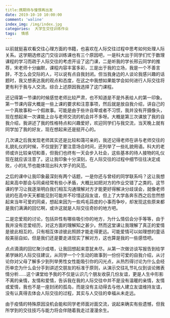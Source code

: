 ```yaml
---
title:携期待与憧憬再出发
date: 2019-10-10 10:00:00
comment: 'waline'
index_img: /img/index.jpg
categories:  大学生交往训练作业
tags:  情感
---
```


​	以前就挺喜欢看交往心理方面的书籍，也喜欢在人际交往过程中思考如何处理人际关系。这学期选修这门交往训练课也有三个原因吧，一是科大出于同学们忙于数理课程的学习而疏于人际交往的考虑开设了这门课，二是听我的学长邢云同学的推荐，宋老师十分幽默，课程内容丰富多彩，三是出于我的立场，我是一个不善言辞，不怎么会交际的人，可以说有点自我封闭。但当我身边的人谈论我感兴趣的话题时，我又想表达我的观点和态度，在这之中我想如果能学会如何进行人际交往将更有利于我与人交流。综合上述原因我选择了这门课程。

​	还记得第一节课的时候感觉老师比较严肃，也不知道是不是外表给人的第一印象。第一节课内容大概是一些上课的要求和注意事项，然后就是放自我介绍，讲自己的一个真故事和一个假故事。可能是由于些许自卑或者不习惯，我并没有开摄像头，现在想起来一次课能上台与老师交流的机会并不多呀。大概是第三次课放了我的自我介绍，我讲述了我的性格特点和兴趣爱好，欢迎同学们与我交流，当天晚上就有同学加了我的好友，现在想起来还是挺开心的。

​	几次课之后我发现老师其实还是比较和蔼可亲的，我还记得老师在讲与老师交往的礼貌礼仪的时候，不仅提到了要注意场合时间，还列举了一些礼貌用语。科大的老师或许比较亲切和善，但我们也终有一天会步入社会，这些基本的待人接物的礼仪现在就应该注意了。这让我印象十分深刻，在人际交往的过程中细节往往决定成败，小的礼节也能体现出科大学子的风范。

​	之后的课中让我印象最深刻有两个话题，一是你还与曾经的同学联系吗？这让我想起来高中那会与同桌经常有些小矛盾，大概比如把对方的作业交错了之类的。这节课的学习让我逐渐明白我们相互沟通理解对方才能更好得解决分歧误会，就像老师说的在高中天天都能见到可能并不珍惜这段友谊，但上了大学各奔东西之后忽然想起来当年可爱的同桌，想起来因为一些鸡毛蒜皮的小事而争吵，却发现这些原来都是我们满满的回忆啊，或许这就是人际交往奇妙的地方吧。

​	二是恋爱观的讨论，包括异性有哪些吸引你的地方，为什么情侣会分手等等，由于我并没有恋爱经历，对这方面的理解知之甚少。然而这堂课让我理解了真正的爱情是彼此相互的，只有相互体谅彼此照顾才能走得更远。可能爱情可以如理想的童话般美丽自如，但是我们还是要走进现实了解对方，这也算是我的一些感悟吧。

​	点点滴滴的回忆聚沙成塔，让我回想起来意犹未尽。从第一次做访谈写报告到给学弟学妹的人际交往建议，从同学一个个生动的故事到一份份可爱的自我介绍，从讨论你对父母了解多少到列举男性女性能吸引你的闪光点，从热烈得讨论为什么会经历单恋为什么会分手到讲述交朋友的标准于原则，从演示交往礼节礼仪到谈论微表情分析......这个课堂给予我的不仅是认识几个朋友收获几份友谊，更是人生中形影不离的亲情，友情和爱情，告诉我在我的人际交往中并不是没有温暖的亲情，友情或爱情，我也不是一座封闭的孤岛，而是没有主动得去与他人建立友谊维持友谊，没有认真得去体会人际交往的过程，其实与人交往的幸福从未走远。

​	由于疫情的特殊原因没机会能和同学老师面对面交流，说起来确实有些遗憾，但我所学到的交往技巧与能力将会伴随着我走过漫漫余生。